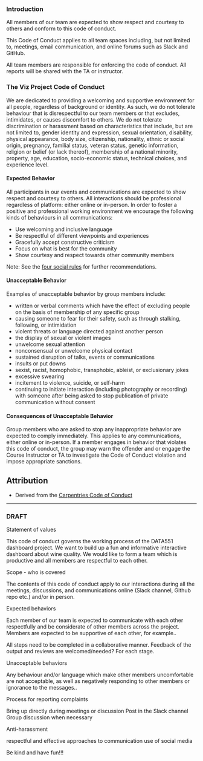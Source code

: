 ### Introduction

All members of our team are expected to show respect and courtesy to others and conform to this code of conduct.

This Code of Conduct applies to all team spaces including, but not limited to, meetings, email communication, and online forums such as Slack and GitHub. 

All team members are responsible for enforcing the code of conduct. All reports will be shared with the TA or instructor.

### The Viz Project Code of Conduct

We are dedicated to providing a welcoming and supportive environment for all people, regardless of background
or identity. As such, we do not tolerate behaviour that is disrespectful to our team members or that excludes, 
intimidates, or causes discomfort to others. We do not tolerate discrimination or harassment based on characteristics 
that include, but are not limited to, gender identity and expression, sexual orientation, disability, physical
appearance, body size, citizenship, nationality, ethnic or social origin, pregnancy, familial status, veteran status,
genetic information, religion or belief (or lack thereof), membership of a national minority, property, age, education,
socio-economic status, technical choices, and experience level.

#### Expected Behavior

All participants in our events and communications are expected to show respect and courtesy to others. All interactions
should be professional regardless of platform: either online or in-person. In order to foster a positive and professional
working environment we encourage the following kinds of behaviours in all communications:

- Use welcoming and inclusive language
- Be respectful of different viewpoints and experiences
- Gracefully accept constructive criticism
- Focus on what is best for the community
- Show courtesy and respect towards other community members

Note: See the [four social rules](https://www.recurse.com/manual#sub-sec-social-rules) for further recommendations.

#### Unacceptable Behavior

Examples of unacceptable behavior by group members include:

- written or verbal comments which have the effect of excluding people on the basis of membership of any specific group
- causing someone to fear for their safety, such as through stalking, following, or intimidation
- violent threats or language directed against another person
- the display of sexual or violent images
- unwelcome sexual attention
- nonconsensual or unwelcome physical contact
- sustained disruption of talks, events or communications
- insults or put downs
- sexist, racist, homophobic, transphobic, ableist, or exclusionary jokes
- excessive swearing
- incitement to violence, suicide, or self-harm
- continuing to initiate interaction (including photography or recording) with someone after being asked to stop
publication of private communication without consent

#### Consequences of Unacceptable Behavior

Group members who are asked to stop any inappropriate behavior are expected to comply immediately. This applies to any communications, either online or in-person. If a member engages in behavior that violates this code of conduct, the group may warn the offender and or engage the Course Instructor or TA to investigate the Code of Conduct violation and impose appropriate sanctions.

## Attribution 
- Derived from the [Carpentries Code of Conduct](https://docs.carpentries.org/topic_folders/policies/code-of-conduct.html)


-----------


### DRAFT

Statement of values

This code of conduct governs the working process of the DATA551 dashboard project. We want to build up a fun and informative interactive dashboard about wine quality. We would like to form a team which is productive and all members are respectful to each other. 

Scope - who is covered

The contents of this code of conduct apply to our interactions during all the meetings, discussions, and communications online (Slack channel, Github repo etc.) and/or in person.

Expected behaviors

Each member of our team is expected to communicate with each other respectfully and be considerate of other members across the project. Members are expected to be supportive of each other, for example..

All steps need to be completed in a collaborative manner. Feedback of the output and reviews are welcomed/needed? For each stage. 

Unacceptable behaviors

Any behaviour and/or language which make other members uncomfortable are not acceptable, as well as negatively responding to other members or ignorance to the messages..

Process for reporting complaints

Bring up directly during meetings or discussion
Post in the Slack channel 
Group discussion when necessary

Anti-harassment 

respectful and effective approaches to communication
use of social media

Be kind and have fun!!!
